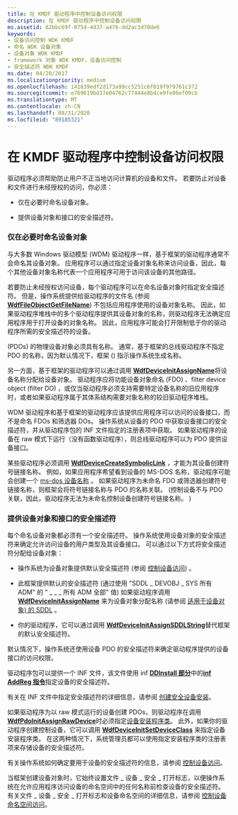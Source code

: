 ```yaml
---
title: 在 KMDF 驱动程序中控制设备访问权限
description: 在 KMDF 驱动程序中控制设备访问权限
ms.assetid: 62bbc69f-0754-4d37-a476-dd2ac3d70de6
keywords:
- 设备访问控制 WDK KMDF
- 命名 WDK 设备对象
- 设备对象 WDK KMDF
- framework 对象 WDK KMDF，设备访问控制
- 安全描述符 WDK KMDF
ms.date: 04/20/2017
ms.localizationpriority: medium
ms.openlocfilehash: 141639edf2d173a99cc5251c6f019f979761c372
ms.sourcegitcommit: e769619bd37e04762c77444e8b4ce9fe86ef09cb
ms.translationtype: MT
ms.contentlocale: zh-CN
ms.lasthandoff: 08/31/2020
ms.locfileid: "89185321"
---
```

# <a name="controlling-device-access-in-kmdf-drivers"></a>在 KMDF 驱动程序中控制设备访问权限


驱动程序必须帮助防止用户不正当地访问计算机的设备和文件。 若要防止对设备和文件进行未经授权的访问，你必须：

-   仅在必要时命名设备对象。

-   提供设备对象和接口的安全描述符。

### <a name="naming-device-objects-only-when-necessary"></a><a href="" id="naming-device-objects-only-when-necessary"></a> 仅在必要时命名设备对象

与大多数 Windows 驱动模型 (WDM) 驱动程序一样，基于框架的驱动程序通常不会命名其设备对象。 应用程序可以通过指定设备对象名称来访问设备，因此，每个其他设备对象名称代表一个应用程序可用于访问该设备的其他路径。

若要防止未经授权访问设备，每个驱动程序可以在命名设备对象时指定安全描述符。 但是，操作系统提供给驱动程序的文件名 (参阅 [**WdfFileObjectGetFileName**](/windows-hardware/drivers/ddi/wdffileobject/nf-wdffileobject-wdffileobjectgetfilename)) 不包括应用程序使用的设备对象名称。 因此，如果驱动程序堆栈中的多个驱动程序提供其设备对象的名称，则驱动程序无法确定应用程序用于打开设备的对象名称。 因此，应用程序可能会打开限制低于你的驱动程序所需的安全描述符的设备。

 (PDOs) 的物理设备对象必须具有名称。 通常，基于框架的总线驱动程序不指定 PDO 的名称，因为默认情况下，框架 () 指示操作系统生成名称。

另一方面，基于框架的驱动程序可以通过调用 [**WdfDeviceInitAssignName**](/windows-hardware/drivers/ddi/wdfdevice/nf-wdfdevice-wdfdeviceinitassignname)将设备名称分配给设备对象。 驱动程序应将功能设备对象命名 (FDO) 、filter device object (filter DO) ，或仅当驱动程序必须支持需要特定设备名称的旧应用程序时，或者如果驱动程序属于其体系结构需要对象名称的较旧驱动程序堆栈。

WDM 驱动程序和基于框架的驱动程序应该提供应用程序可以访问的设备接口，而不是命名 FDOs 和筛选器 DOs。 操作系统从设备的 PDO 中获取设备接口的安全描述符，并从驱动程序包的 INF 文件指定的注册表项中获取。 如果驱动程序的设备在 raw 模式下运行（没有函数驱动程序），则总线驱动程序可以为 PDO 提供设备接口。

某些驱动程序必须调用 [**WdfDeviceCreateSymbolicLink**](/windows-hardware/drivers/ddi/wdfdevice/nf-wdfdevice-wdfdevicecreatesymboliclink) ，才能为其设备创建符号链接名称。 例如，如果应用程序希望看到设备的 MS-DOS 名称，驱动程序可能会创建一个 [ms-dos 设备名称](../kernel/introduction-to-ms-dos-device-names.md) 。 如果驱动程序为未命名 FDO 或筛选器创建符号链接名称，则框架会将符号链接名称与 PDO 的名称关联。  (控制设备不与 PDO 关联，因此，驱动程序无法为未命名控制设备创建符号链接名称。 ) 

### <a name="providing-security-descriptors-for-device-objects-and-interfaces"></a><a href="" id="providing-security-descriptors-for-device-objects-and-interfaces"></a> 提供设备对象和接口的安全描述符

每个命名设备对象都必须有一个安全描述符。 操作系统使用设备对象的安全描述符来确定允许访问设备的用户类型及其设备接口。 可以通过以下方式将安全描述符分配给设备对象：

-   操作系统为设备对象提供默认安全描述符 (参阅 [控制设备访问](../kernel/controlling-device-access.md)) 。

-   此框架提供默认的安全描述符 (通过使用 "SDDL \_ DEVOBJ \_ SYS 所有 ADM" 的 " \_ \_ \_ 所有 ADM 全部" 值) 如果驱动程序调用 [**WdfDeviceInitAssignName**](/windows-hardware/drivers/ddi/wdfdevice/nf-wdfdevice-wdfdeviceinitassignname) 来为设备对象分配名称 (请参阅 [适用于设备对象) 的 SDDL](../kernel/sddl-for-device-objects.md) 。

-   你的驱动程序，它可以通过调用 [**WdfDeviceInitAssignSDDLString**](/windows-hardware/drivers/ddi/wdfdevice/nf-wdfdevice-wdfdeviceinitassignsddlstring)替代框架的默认安全描述符。

默认情况下，操作系统还使用设备 PDO 的安全描述符来确定驱动程序提供的设备接口的访问权限。

驱动程序包可以提供一个 INF 文件，该文件使用 inf [**DDInstall 部分**](../install/inf-ddinstall-hw-section.md)中的[**inf AddReg 指令**](../install/inf-addreg-directive.md)指定设备的安全描述符。

有关在 INF 文件中指定安全描述符的详细信息，请参阅 [创建安全设备安装](../install/creating-secure-device-installations.md)。

如果驱动程序为以 raw 模式运行的设备创建 PDOs，则驱动程序在调用[**WdfPdoInitAssignRawDevice**](/windows-hardware/drivers/ddi/wdfpdo/nf-wdfpdo-wdfpdoinitassignrawdevice)时必须指定[设备安装程序类](../install/overview-of-device-setup-classes.md)。 此外，如果你的驱动程序创建控制设备，它可以调用 [**WdfDeviceInitSetDeviceClass**](/windows-hardware/drivers/ddi/wdfdevice/nf-wdfdevice-wdfdeviceinitsetdeviceclass) 来指定设备安装程序类。 在这两种情况下，系统管理员都可以使用指定安装程序类的注册表项来存储设备的安全描述符。

有关操作系统如何确定要用于设备的安全描述符的信息，请参阅 [控制设备访问](../kernel/controlling-device-access.md)。

当框架创建设备对象时，它始终设置文件 \_ 设备 \_ 安全 \_ 打开标志，以便操作系统在允许应用程序访问设备的命名空间中的任何名称前检查设备的安全描述符。 有关文件 \_ 设备 \_ 安全 \_ 打开标志和设备命名空间的详细信息，请参阅 [控制设备命名空间访问](../kernel/controlling-device-namespace-access.md)。

 

